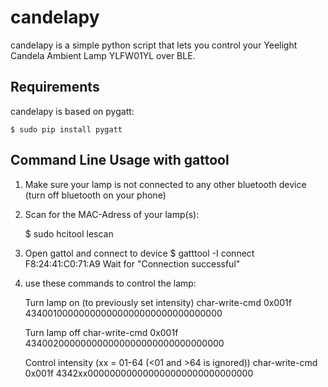 # candelapy
candelapy is a simple python script that lets you control your Yeelight Candela Ambient Lamp YLFW01YL over BLE.

Requirements
------------

candelapy is based on pygatt:

    $ sudo pip install pygatt

Command Line Usage with gattool
-------------------------------

1. Make sure your lamp is not connected to any other bluetooth device (turn off bluetooth on your phone)

2. Scan for the MAC-Adress of your lamp(s):

    $ sudo hcitool lescan

3. Open gattol and connect to device 
    $ gatttool -I
    connect F8:24:41:C0:71:A9
    Wait for "Connection successful"

4. use these commands to control the lamp:

    Turn lamp on (to previously set intensity)
    char-write-cmd 0x001f 434001000000000000000000000000000000

    Turn lamp off
    char-write-cmd 0x001f 434002000000000000000000000000000000

    Control intensity (xx = 01-64 (<01 and >64 is ignored))
    char-write-cmd 0x001f 4342xx000000000000000000000000000000
